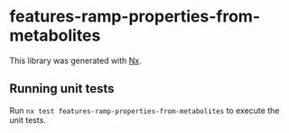 # features-ramp-properties-from-metabolites

This library was generated with [Nx](https://nx.dev).

## Running unit tests

Run `nx test features-ramp-properties-from-metabolites` to execute the unit tests.
